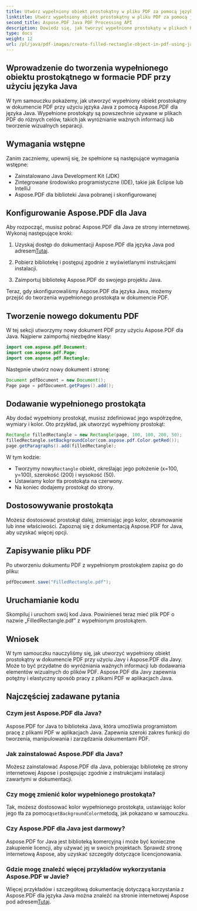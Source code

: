 ```yaml
---
title: Utwórz wypełniony obiekt prostokątny w pliku PDF za pomocą języka Java
linktitle: Utwórz wypełniony obiekt prostokątny w pliku PDF za pomocą języka Java
second_title: Aspose.PDF Java PDF Processing API
description: Dowiedz się, jak tworzyć wypełnione prostokąty w plikach PDF za pomocą języka Java z Aspose.PDF dla języka Java. Samouczek krok po kroku z przykładami kodu.
type: docs
weight: 12
url: /pl/java/pdf-images/create-filled-rectangle-object-in-pdf-using-java/
---
```


## Wprowadzenie do tworzenia wypełnionego obiektu prostokątnego w formacie PDF przy użyciu języka Java

W tym samouczku pokażemy, jak utworzyć wypełniony obiekt prostokątny w dokumencie PDF przy użyciu języka Java z pomocą Aspose.PDF dla języka Java. Wypełnione prostokąty są powszechnie używane w plikach PDF do różnych celów, takich jak wyróżnianie ważnych informacji lub tworzenie wizualnych separacji.

## Wymagania wstępne

Zanim zaczniemy, upewnij się, że spełnione są następujące wymagania wstępne:

- Zainstalowano Java Development Kit (JDK)
- Zintegrowane środowisko programistyczne (IDE), takie jak Eclipse lub IntelliJ
- Aspose.PDF dla biblioteki Java pobranej i skonfigurowanej

## Konfigurowanie Aspose.PDF dla Java

Aby rozpocząć, musisz pobrać Aspose.PDF dla Java ze strony internetowej. Wykonaj następujące kroki:

1.  Uzyskaj dostęp do dokumentacji Aspose.PDF dla języka Java pod adresem[Tutaj](https://reference.aspose.com/pdf/java/).

2. Pobierz bibliotekę i postępuj zgodnie z wyświetlanymi instrukcjami instalacji.

3. Zaimportuj bibliotekę Aspose.PDF do swojego projektu Java.

Teraz, gdy skonfigurowaliśmy Aspose.PDF dla języka Java, możemy przejść do tworzenia wypełnionego prostokąta w dokumencie PDF.

## Tworzenie nowego dokumentu PDF

W tej sekcji utworzymy nowy dokument PDF przy użyciu Aspose.PDF dla Java. Najpierw zaimportuj niezbędne klasy:

```java
import com.aspose.pdf.Document;
import com.aspose.pdf.Page;
import com.aspose.pdf.Rectangle;
```

Następnie utwórz nowy dokument i stronę:

```java
Document pdfDocument = new Document();
Page page = pdfDocument.getPages().add();
```

## Dodawanie wypełnionego prostokąta

Aby dodać wypełniony prostokąt, musisz zdefiniować jego współrzędne, wymiary i kolor. Oto przykład, jak utworzyć wypełniony prostokąt:

```java
Rectangle filledRectangle = new Rectangle(page, 100, 100, 200, 50);
filledRectangle.setBackgroundColor(com.aspose.pdf.Color.getRed());
page.getParagraphs().add(filledRectangle);
```

W tym kodzie:
-  Tworzymy nowy`Rectangle` obiekt, określając jego położenie (x=100, y=100), szerokość (200) i wysokość (50).
- Ustawiamy kolor tła prostokąta na czerwony.
- Na koniec dodajemy prostokąt do strony.

## Dostosowywanie prostokąta

Możesz dostosować prostokąt dalej, zmieniając jego kolor, obramowanie lub inne właściwości. Zapoznaj się z dokumentacją Aspose.PDF for Java, aby uzyskać więcej opcji.

## Zapisywanie pliku PDF

Po utworzeniu dokumentu PDF z wypełnionym prostokątem zapisz go do pliku:

```java
pdfDocument.save("FilledRectangle.pdf");
```

## Uruchamianie kodu

Skompiluj i uruchom swój kod Java. Powinieneś teraz mieć plik PDF o nazwie „FilledRectangle.pdf” z wypełnionym prostokątem.

## Wniosek

W tym samouczku nauczyliśmy się, jak utworzyć wypełniony obiekt prostokątny w dokumencie PDF przy użyciu Javy i Aspose.PDF dla Javy. Może to być przydatne do wyróżniania ważnych informacji lub dodawania elementów wizualnych do plików PDF. Aspose.PDF dla Javy zapewnia potężny i elastyczny sposób pracy z plikami PDF w aplikacjach Java.

## Najczęściej zadawane pytania

### Czym jest Aspose.PDF dla Java?

Aspose.PDF for Java to biblioteka Java, która umożliwia programistom pracę z plikami PDF w aplikacjach Java. Zapewnia szeroki zakres funkcji do tworzenia, manipulowania i zarządzania dokumentami PDF.

### Jak zainstalować Aspose.PDF dla Java?

Możesz zainstalować Aspose.PDF dla Java, pobierając bibliotekę ze strony internetowej Aspose i postępując zgodnie z instrukcjami instalacji zawartymi w dokumentacji.

### Czy mogę zmienić kolor wypełnionego prostokąta?

 Tak, możesz dostosować kolor wypełnionego prostokąta, ustawiając kolor jego tła za pomocą`setBackgroundColor`metodą, jak pokazano w samouczku.

### Czy Aspose.PDF dla Java jest darmowy?

Aspose.PDF for Java jest biblioteką komercyjną i może być konieczne zakupienie licencji, aby używać jej w swoich projektach. Sprawdź stronę internetową Aspose, aby uzyskać szczegóły dotyczące licencjonowania.

### Gdzie mogę znaleźć więcej przykładów wykorzystania Aspose.PDF w Javie?

 Więcej przykładów i szczegółową dokumentację dotyczącą korzystania z Aspose.PDF dla języka Java można znaleźć na stronie internetowej Aspose pod adresem[Tutaj](https://reference.aspose.com/pdf/java/).